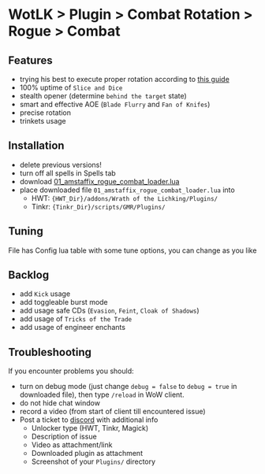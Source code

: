# WotLK > Plugin > Combat Rotation > Rogue > Combat

## Features
- trying his best to execute proper rotation according to [this guide](https://www.wowhead.com/wotlk/guide/classes/rogue/combat/dps-rotation-cooldowns-abilities-pve)
- 100% uptime of `Slice and Dice`
- stealth opener (determine `behind the target` state)
- smart and effective AOE (`Blade Flurry` and `Fan of Knifes`)
- precise rotation
- trinkets usage

## Installation
- delete previous versions!
- turn off all spells in Spells tab
- download [01_amstaffix_rogue_combat_loader.lua](https://raw.githubusercontent.com/Dream-Weaver-GMR-Profiles-Plugins/public/master/plugins/wotlk/combat_rotation/rogue/combat/v1/01_amstaffix_rogue_combat_loader.lua)
- place downloaded file `01_amstaffix_rogue_combat_loader.lua` into
  - HWT: `{HWT_Dir}/addons/Wrath of the Lichking/Plugins/`
  - Tinkr: `{Tinkr_Dir}/scripts/GMR/Plugins/`

## Tuning
File has Config lua table with some tune options, you can change as you like

## Backlog
- add `Kick` usage
- add toggleable burst mode
- add usage safe CDs (`Evasion`, `Feint`, `Cloak of Shadows`)
- add usage of `Tricks of the Trade`
- add usage of engineer enchants

## Troubleshooting
If you encounter problems you should:
- turn on debug mode (just change `debug = false` to `debug = true` in downloaded file), then type `/reload` in WoW client.
- do not hide chat window
- record a video (from start of client till encountered issue)
- Post a ticket to [discord](https://discord.com/channels/1025496394984865892/1044700018201874483) with additional info
  - Unlocker type (HWT, Tinkr, Magick)
  - Description of issue
  - Video as attachment/link
  - Downloaded plugin as attachment
  - Screenshot of your `Plugins/` directory
